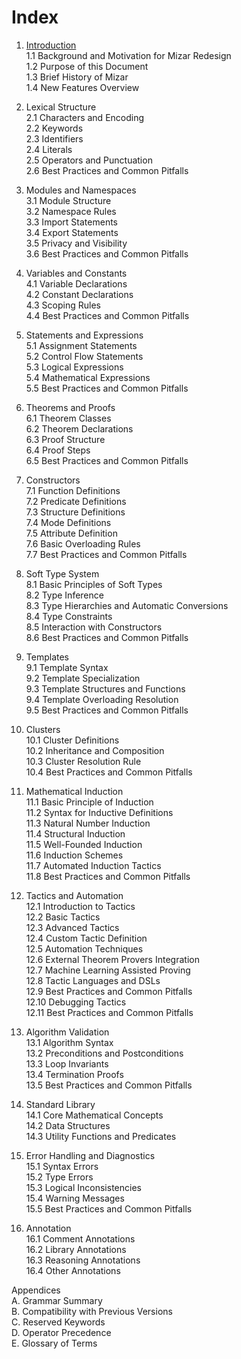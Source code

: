 # Index

1. [Introduction](./1.introduction.md)  
    1.1 Background and Motivation for Mizar Redesign  
    1.2 Purpose of this Document  
    1.3 Brief History of Mizar  
    1.4 New Features Overview  

2. Lexical Structure  
    2.1 Characters and Encoding  
    2.2 Keywords  
    2.3 Identifiers  
    2.4 Literals  
    2.5 Operators and Punctuation  
    2.6 Best Practices and Common Pitfalls  

3. Modules and Namespaces  
    3.1 Module Structure  
    3.2 Namespace Rules  
    3.3 Import Statements  
    3.4 Export Statements  
    3.5 Privacy and Visibility  
    3.6 Best Practices and Common Pitfalls  

4. Variables and Constants  
    4.1 Variable Declarations  
    4.2 Constant Declarations  
    4.3 Scoping Rules  
    4.4 Best Practices and Common Pitfalls  

5. Statements and Expressions  
    5.1 Assignment Statements  
    5.2 Control Flow Statements  
    5.3 Logical Expressions  
    5.4 Mathematical Expressions  
    5.5 Best Practices and Common Pitfalls  

6. Theorems and Proofs  
    6.1 Theorem Classes  
    6.2 Theorem Declarations  
    6.3 Proof Structure  
    6.4 Proof Steps  
    6.5 Best Practices and Common Pitfalls  

7. Constructors  
    7.1 Function Definitions  
    7.2 Predicate Definitions  
    7.3 Structure Definitions  
    7.4 Mode Definitions  
    7.5 Attribute Definition  
    7.6 Basic Overloading Rules  
    7.7 Best Practices and Common Pitfalls  

8. Soft Type System  
    8.1 Basic Principles of Soft Types  
    8.2 Type Inference  
    8.3 Type Hierarchies and Automatic Conversions  
    8.4 Type Constraints  
    8.5 Interaction with Constructors  
    8.6 Best Practices and Common Pitfalls  

9. Templates  
    9.1 Template Syntax  
    9.2 Template Specialization  
    9.3 Template Structures and Functions  
    9.4 Template Overloading Resolution  
    9.5 Best Practices and Common Pitfalls  

10. Clusters  
    10.1 Cluster Definitions  
    10.2 Inheritance and Composition  
    10.3 Cluster Resolution Rule  
    10.4 Best Practices and Common Pitfalls  

11. Mathematical Induction  
    11.1 Basic Principle of Induction  
    11.2 Syntax for Inductive Definitions  
    11.3 Natural Number Induction  
    11.4 Structural Induction  
    11.5 Well-Founded Induction  
    11.6 Induction Schemes  
    11.7 Automated Induction Tactics  
    11.8 Best Practices and Common Pitfalls  

12. Tactics and Automation  
    12.1 Introduction to Tactics  
    12.2 Basic Tactics  
    12.3 Advanced Tactics  
    12.4 Custom Tactic Definition  
    12.5 Automation Techniques  
    12.6 External Theorem Provers Integration  
    12.7 Machine Learning Assisted Proving  
    12.8 Tactic Languages and DSLs  
    12.9 Best Practices and Common Pitfalls  
    12.10 Debugging Tactics  
    12.11 Best Practices and Common Pitfalls  

13. Algorithm Validation  
    13.1 Algorithm Syntax  
    13.2 Preconditions and Postconditions  
    13.3 Loop Invariants  
    13.4 Termination Proofs  
    13.5 Best Practices and Common Pitfalls  

14. Standard Library  
    14.1 Core Mathematical Concepts  
    14.2 Data Structures  
    14.3 Utility Functions and Predicates  

15. Error Handling and Diagnostics  
    15.1 Syntax Errors  
    15.2 Type Errors  
    15.3 Logical Inconsistencies  
    15.4 Warning Messages  
    15.5 Best Practices and Common Pitfalls  

16. Annotation  
    16.1 Comment Annotations  
    16.2 Library Annotations  
    16.3 Reasoning Annotations  
    16.4 Other Annotations  

Appendices  
A. Grammar Summary  
B. Compatibility with Previous Versions  
C. Reserved Keywords  
D. Operator Precedence  
E. Glossary of Terms  
